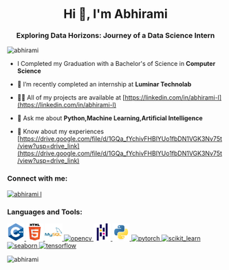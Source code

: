 <h1 align="center">Hi 👋, I'm Abhirami</h1>
<h3 align="center">Exploring Data Horizons: Journey of a Data Science Intern</h3>

<p align="left"> <img src="https://komarev.com/ghpvc/?username=abhirami&label=Profile%20views&color=0e75b6&style=flat" alt="abhirami" /> </p>

- I Completed my Graduation with a Bachelor's of Science in **Computer Science**

- 👯 I’m recently completed an internship at **Luminar Technolab**

- 👨‍💻 All of my projects are available at [https://linkedin.com/in/abhirami-l](https://linkedin.com/in/abhirami-l)

- 💬 Ask me about **Python,Machine Learning,Artificial Intelligence**

- 📄 Know about my experiences [https://drive.google.com/file/d/1GQa_fYchivFHBlYUo1fbDN1VGK3Nv75t/view?usp=drive_link](https://drive.google.com/file/d/1GQa_fYchivFHBlYUo1fbDN1VGK3Nv75t/view?usp=drive_link)

<h3 align="left">Connect with me:</h3>
<p align="left">
<a href="https://linkedin.com/in/abhirami l" target="blank"><img align="center" src="https://raw.githubusercontent.com/rahuldkjain/github-profile-readme-generator/master/src/images/icons/Social/linked-in-alt.svg" alt="abhirami l" height="30" width="40" /></a>
</p>

<h3 align="left">Languages and Tools:</h3>
<p align="left"> <a href="https://www.w3schools.com/cpp/" target="_blank" rel="noreferrer"> <img src="https://raw.githubusercontent.com/devicons/devicon/master/icons/cplusplus/cplusplus-original.svg" alt="cplusplus" width="40" height="40"/> </a> <a href="https://www.w3.org/html/" target="_blank" rel="noreferrer"> <img src="https://raw.githubusercontent.com/devicons/devicon/master/icons/html5/html5-original-wordmark.svg" alt="html5" width="40" height="40"/> </a> <a href="https://www.mysql.com/" target="_blank" rel="noreferrer"> <img src="https://raw.githubusercontent.com/devicons/devicon/master/icons/mysql/mysql-original-wordmark.svg" alt="mysql" width="40" height="40"/> </a> <a href="https://opencv.org/" target="_blank" rel="noreferrer"> <img src="https://www.vectorlogo.zone/logos/opencv/opencv-icon.svg" alt="opencv" width="40" height="40"/> </a> <a href="https://pandas.pydata.org/" target="_blank" rel="noreferrer"> <img src="https://raw.githubusercontent.com/devicons/devicon/2ae2a900d2f041da66e950e4d48052658d850630/icons/pandas/pandas-original.svg" alt="pandas" width="40" height="40"/> </a> <a href="https://www.python.org" target="_blank" rel="noreferrer"> <img src="https://raw.githubusercontent.com/devicons/devicon/master/icons/python/python-original.svg" alt="python" width="40" height="40"/> </a> <a href="https://pytorch.org/" target="_blank" rel="noreferrer"> <img src="https://www.vectorlogo.zone/logos/pytorch/pytorch-icon.svg" alt="pytorch" width="40" height="40"/> </a> <a href="https://scikit-learn.org/" target="_blank" rel="noreferrer"> <img src="https://upload.wikimedia.org/wikipedia/commons/0/05/Scikit_learn_logo_small.svg" alt="scikit_learn" width="40" height="40"/> </a> <a href="https://seaborn.pydata.org/" target="_blank" rel="noreferrer"> <img src="https://seaborn.pydata.org/_images/logo-mark-lightbg.svg" alt="seaborn" width="40" height="40"/> </a> <a href="https://www.tensorflow.org" target="_blank" rel="noreferrer"> <img src="https://www.vectorlogo.zone/logos/tensorflow/tensorflow-icon.svg" alt="tensorflow" width="40" height="40"/> </a> </p>

<p><img align="center" src="https://github-readme-stats.vercel.app/api/top-langs?username=abhirami&show_icons=true&locale=en&layout=compact" alt="abhirami" /></p>
